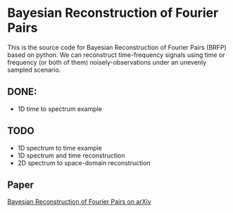 # Bayesian Reconstruction of Fourier Pairs

This is the source code for Bayesian Reconstruction of Fourier Pairs (BRFP) based on python.
We can reconstruct time-frequency signals using time or frequency (or both of them) noisely-observations under an unevenly sampled scenario.

## DONE:
* 1D time to spectrum example
## TODO
* 1D spectrum to time example
* 1D spectrum and time reconstruction
* 2D spectrum to space-domain reconstruction

## Paper

[Bayesian Reconstruction of Fourier Pairs on arXiv](https://arxiv.org/abs/2011.04585)

